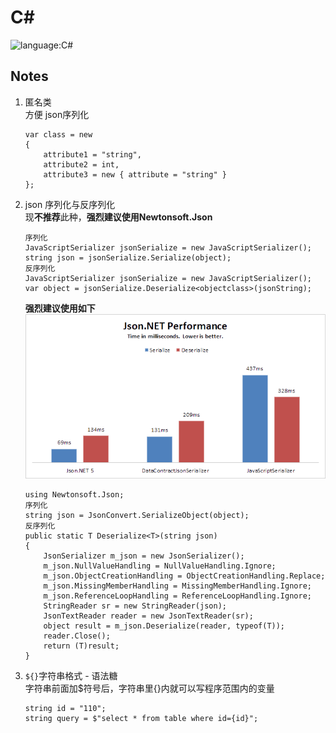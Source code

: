 # C\#
![language:C#](https://img.shields.io/badge/language-C%23-blue.svg)
## Notes
1. 匿名类 <br/> 方便 json序列化
    ```
    var class = new
    {
        attribute1 = "string",
        attribute2 = int,
        attribute3 = new { attribute = "string" }
    };
    ```
2. json 序列化与反序列化 <br />
    现**不推荐**此种，**强烈建议使用Newtonsoft.Json**
    ```
    序列化
    JavaScriptSerializer jsonSerialize = new JavaScriptSerializer();
    string json = jsonSerialize.Serialize(object);
    反序列化
    JavaScriptSerializer jsonSerialize = new JavaScriptSerializer();
    var object = jsonSerialize.Deserialize<objectclass>(jsonString);
    ```
    **强烈建议使用如下**
    ![json性能比较](../../Images/json性能对比.png)
    ```
    using Newtonsoft.Json;
    序列化
    string json = JsonConvert.SerializeObject(object);
    反序列化
    public static T Deserialize<T>(string json)
    {
        JsonSerializer m_json = new JsonSerializer();
        m_json.NullValueHandling = NullValueHandling.Ignore;
        m_json.ObjectCreationHandling = ObjectCreationHandling.Replace;
        m_json.MissingMemberHandling = MissingMemberHandling.Ignore;
        m_json.ReferenceLoopHandling = ReferenceLoopHandling.Ignore;
        StringReader sr = new StringReader(json);
        JsonTextReader reader = new JsonTextReader(sr);
        object result = m_json.Deserialize(reader, typeof(T));
        reader.Close();
        return (T)result;
    }
    ```
3. `${}`字符串格式 - 语法糖 <br/>
    字符串前面加$符号后，字符串里{}内就可以写程序范围内的变量
    ```
    string id = "110";
    string query = $"select * from table where id={id}";
    ```
